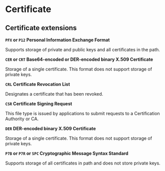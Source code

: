 # Certificate

## Certificate extensions

**`PFX` or `P12` Personal Information Exchange Format**

Supports storage of private and public keys and all certificates in the path.

**`CER` or `CRT` Base64-encoded or DER-encoded binary X.509 Certificate**

Storage of a single certificate. This format does not support storage of private keys.

**`CRL` Certificate Revocation List**

Designates a certificate that has been revoked.

**`CSR` Certificate Signing Request**

This file type is issued by applications to submit requests to a Certification Authority or CA.

**`DER` DER-encoded binary X.509 Certificate**

Storage of a single certificate. This format does not support storage of private keys.

**`P7B` or `P7R` or `SPC` Cryptographic Message Syntax Standard**

Supports storage of all certificates in path and does not store private keys.
